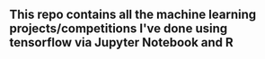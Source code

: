 ## This repo contains all the machine learning projects/competitions I've done using tensorflow via Jupyter Notebook and R
